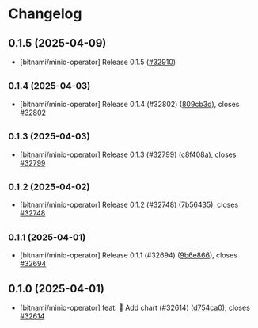 # Changelog

## 0.1.5 (2025-04-09)

* [bitnami/minio-operator] Release 0.1.5 ([#32910](https://github.com/bitnami/charts/pull/32910))

## <small>0.1.4 (2025-04-03)</small>

* [bitnami/minio-operator] Release 0.1.4 (#32802) ([809cb3d](https://github.com/bitnami/charts/commit/809cb3da3fba131f2cdfc0b9bf01f759c8f188e0)), closes [#32802](https://github.com/bitnami/charts/issues/32802)

## <small>0.1.3 (2025-04-03)</small>

* [bitnami/minio-operator] Release 0.1.3 (#32799) ([c8f408a](https://github.com/bitnami/charts/commit/c8f408afcf5ad1867a915aa2e77e600189b76d20)), closes [#32799](https://github.com/bitnami/charts/issues/32799)

## <small>0.1.2 (2025-04-02)</small>

* [bitnami/minio-operator] Release 0.1.2 (#32748) ([7b56435](https://github.com/bitnami/charts/commit/7b564351b4d75fe20db1920c8295c9ea1a77d1d5)), closes [#32748](https://github.com/bitnami/charts/issues/32748)

## <small>0.1.1 (2025-04-01)</small>

* [bitnami/minio-operator] Release 0.1.1 (#32694) ([9b6e866](https://github.com/bitnami/charts/commit/9b6e86696b426426fee449849691e1838aae49d9)), closes [#32694](https://github.com/bitnami/charts/issues/32694)

## 0.1.0 (2025-04-01)

* [bitnami/minio-operator] feat: :tada: Add chart (#32614) ([d754ca0](https://github.com/bitnami/charts/commit/d754ca007c1df5e5411ad0f576ea785e5fb92dee)), closes [#32614](https://github.com/bitnami/charts/issues/32614)
